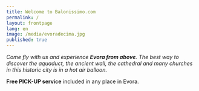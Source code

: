 ```yaml
---
title: Welcome to Balonissimo.com
permalink: /
layout: frontpage
lang: en
image: /media/evoradecima.jpg
published: true
---
```

_Come fly with us and experience **Evora from above**. The best way to discover the aquaduct, the ancient wall, the cathedral and many churches in this historic city is in a hot air balloon._

**Free PICK-UP service** included in any place in Evora.
